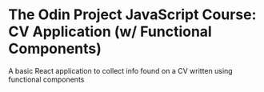 # The Odin Project JavaScript Course: CV Application (w/ Functional Components)
A basic React application to collect info found on a CV written using functional components

